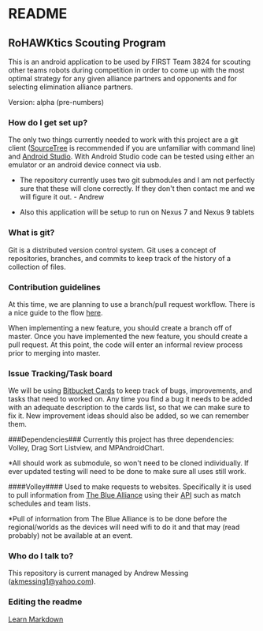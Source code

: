 # README #

## RoHAWKtics Scouting Program ##

This is an android application to be used by FIRST Team 3824 for scouting other teams robots during competition in order to come up with the most optimal strategy for any given alliance partners and opponents and for selecting elimination alliance partners.

Version: alpha (pre-numbers)


### How do I get set up? ###
The only two things currently needed to work with this project are a git client ([SourceTree](https://www.sourcetreeapp.com/) is recommended if you are unfamiliar with command line) and [Android Studio](https://developer.android.com/sdk/index.html). With Android Studio code can be tested using either an emulator or an android device connect via usb.

* The repository currently uses two git submodules and I am not perfectly sure that these will clone correctly. If they don't then contact me and we will figure it out. - Andrew

* Also this application will be setup to run on Nexus 7 and Nexus 9 tablets


### What is git? ###

Git is a distributed version control system. Git uses a concept of repositories, branches, and commits to keep track of the history of a collection of files.


### Contribution guidelines ###

At this time, we are planning to use a branch/pull request workflow. There is a nice guide to the flow [here](https://guides.github.com/introduction/flow/).

When implementing a new feature, you should create a branch off of master. Once you have implemented the new feature, you should create a pull request. At this point, the code will enter an informal review process prior to merging into master.

### Issue Tracking/Task board ###
We will be using [Bitbucket Cards](http://www.bitbucketcards.com/amessing/rohawkticsscouting) to keep track of bugs, improvements, and tasks that need to worked on. Any time you find a bug it needs to be added with an adequate description to the cards list, so that we can make sure to fix it. New improvement ideas should also be added, so we can remember them.


###Dependencies###
Currently this project has three dependencies: Volley, Drag Sort Listview, and MPAndroidChart.

*All should work as submodule, so won't need to be cloned individually. If ever updated testing will need to be done to make sure all uses still work.

####Volley####
Used to make requests to websites. Specifically it is used to pull information from [The Blue Alliance](http://www.thebluealliance.com/) using their [API](http://www.thebluealliance.com/apidocs) such as match schedules and team lists.

*Pull of information from The Blue Alliance is to be done before the regional/worlds as the devices will need wifi to do it and that may (read probably) not be available at an event.
 
### Who do I talk to? ###

This repository is current managed by Andrew Messing (akmessing1@yahoo.com).

### Editing the readme ###
[Learn Markdown](https://bitbucket.org/tutorials/markdowndemo)